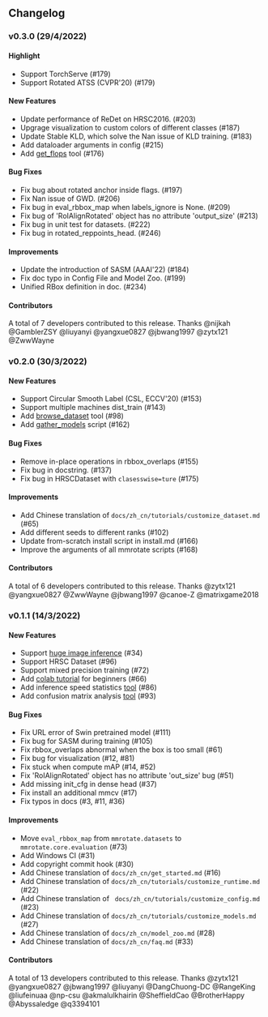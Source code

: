 ## Changelog

### v0.3.0 (29/4/2022)

#### Highlight

- Support TorchServe (#179)
- Support Rotated ATSS (CVPR'20) (#179)

#### New Features

- Update performance of ReDet on HRSC2016. (#203)
- Upgrage visualization to custom colors of different classes (#187)
- Update Stable KLD, which solve the Nan issue of KLD training. (#183)
- Add dataloader arguments in config (#215)
- Add [get_flops](tools/analysis_tools/get_flops.py) tool (#176)

#### Bug Fixes

- Fix bug about rotated anchor inside flags. (#197)
- Fix Nan issue of GWD. (#206)
- Fix bug in eval_rbbox_map when labels_ignore is None. (#209)
- Fix bug of 'RoIAlignRotated' object has no attribute 'output_size' (#213)
- Fix bug in unit test for datasets. (#222)
- Fix bug in rotated_reppoints_head. (#246)

#### Improvements

- Update the introduction of SASM (AAAI'22) (#184)
- Fix doc typo in Config File and Model Zoo. (#199)
- Unified RBox definition in doc. (#234)

#### Contributors

A total of 7 developers contributed to this release.
Thanks @nijkah @GamblerZSY @liuyanyi @yangxue0827 @jbwang1997 @zytx121 @ZwwWayne

### v0.2.0 (30/3/2022)

#### New Features

- Support Circular Smooth Label (CSL, ECCV'20) (#153)
- Support multiple machines dist_train (#143)
- Add [browse_dataset](tools/misc/browse_dataset.py) tool (#98)
- Add [gather_models](.dev_scripts/gather_models.py) script (#162)

#### Bug Fixes

- Remove in-place operations in rbbox_overlaps (#155)
- Fix bug in docstring. (#137)
- Fix bug in HRSCDataset with `clasesswise=ture` (#175)

#### Improvements

- Add Chinese translation of `docs/zh_cn/tutorials/customize_dataset.md` (#65)
- Add different seeds to different ranks (#102)
- Update from-scratch install script in install.md (#166)
- Improve the arguments of all mmrotate scripts (#168)

#### Contributors

A total of 6 developers contributed to this release.
Thanks @zytx121 @yangxue0827 @ZwwWayne @jbwang1997 @canoe-Z @matrixgame2018

### v0.1.1 (14/3/2022)

#### New Features

- Support [huge image inference](deom/huge_image_demo.py) (#34)
- Support HRSC Dataset (#96)
- Support mixed precision training (#72)
- Add [colab tutorial](demo/MMRotate_Tutorial.ipynb) for beginners (#66)
- Add inference speed statistics [tool](tools/analysis_tools/benchmark.py) (#86)
- Add confusion matrix analysis [tool](tools/analysis_tools/confusion_matrix.py) (#93)

#### Bug Fixes

- Fix URL error of Swin pretrained model (#111)
- Fix bug for SASM during training (#105)
- Fix rbbox_overlaps abnormal when the box is too small (#61)
- Fix bug for visualization (#12, #81)
- Fix stuck when compute mAP (#14, #52)
- Fix 'RoIAlignRotated' object has no attribute 'out_size' bug (#51)
- Add missing init_cfg in dense head (#37)
- Fix install an additional mmcv (#17)
- Fix typos in docs (#3, #11, #36)

#### Improvements

- Move `eval_rbbox_map` from `mmrotate.datasets` to `mmrotate.core.evaluation` (#73)
- Add  Windows CI (#31)
- Add copyright commit hook (#30)
- Add Chinese translation of `docs/zh_cn/get_started.md` (#16)
- Add Chinese translation of `docs/zh_cn/tutorials/customize_runtime.md` (#22)
- Add Chinese translation of ` docs/zh_cn/tutorials/customize_config.md` (#23)
- Add Chinese translation of `docs/zh_cn/tutorials/customize_models.md` (#27)
- Add Chinese translation of `docs/zh_cn/model_zoo.md` (#28)
- Add Chinese translation of `docs/zh_cn/faq.md` (#33)

#### Contributors

A total of 13 developers contributed to this release.
Thanks @zytx121 @yangxue0827 @jbwang1997 @liuyanyi @DangChuong-DC @RangeKing @liufeinuaa @np-csu @akmalulkhairin @SheffieldCao @BrotherHappy @Abyssaledge  @q3394101
